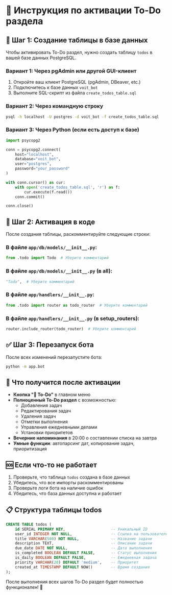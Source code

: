 # 📝 Инструкция по активации To-Do раздела

## 🚀 Шаг 1: Создание таблицы в базе данных

Чтобы активировать To-Do раздел, нужно создать таблицу `todos` в вашей базе данных PostgreSQL.

### Вариант 1: Через pgAdmin или другой GUI-клиент
1. Откройте ваш клиент PostgreSQL (pgAdmin, DBeaver, etc.)
2. Подключитесь к базе данных `voit_bot`
3. Выполните SQL-скрипт из файла `create_todos_table.sql`

### Вариант 2: Через командную строку
```bash
psql -h localhost -U postgres -d voit_bot -f create_todos_table.sql
```

### Вариант 3: Через Python (если есть доступ к базе)
```python
import psycopg2

conn = psycopg2.connect(
    host="localhost",
    database="voit_bot",
    user="postgres",
    password="your_password"
)

with conn.cursor() as cur:
    with open('create_todos_table.sql', 'r') as f:
        cur.execute(f.read())
    conn.commit()

conn.close()
```

## 🔧 Шаг 2: Активация в коде

После создания таблицы, раскомментируйте следующие строки:

### В файле `app/db/models/__init__.py`:
```python
from .todo import Todo  # Уберите комментарий
```

### В файле `app/db/models/__init__.py` (в __all__):
```python
"Todo",  # Уберите комментарий
```

### В файле `app/handlers/__init__.py`:
```python
from .todo import router as todo_router  # Уберите комментарий
```

### В файле `app/handlers/__init__.py` (в setup_routers):
```python
router.include_router(todo_router)  # Уберите комментарий
```

## ✅ Шаг 3: Перезапуск бота

После всех изменений перезапустите бота:
```bash
python -m app.bot
```

## 🎯 Что получится после активации

- **Кнопка "📝 To-Do"** в главном меню
- **Полноценный To-Do раздел** с возможностью:
  - Добавления задач
  - Редактирования задач
  - Удаления задач
  - Отметки выполнения
  - Управления ежедневными делами
  - Установки приоритетов
- **Вечерние напоминания** в 20:00 о составлении списка на завтра
- **Умные функции**: автопарсинг дат, копирование задач, приоритизация

## 🆘 Если что-то не работает

1. Проверьте, что таблица `todos` создана в базе данных
2. Убедитесь, что все импорты раскомментированы
3. Проверьте логи бота на наличие ошибок
4. Убедитесь, что база данных доступна и работает

## 📋 Структура таблицы todos

```sql
CREATE TABLE todos (
    id SERIAL PRIMARY KEY,                    -- Уникальный ID
    user_id INTEGER NOT NULL,                 -- Ссылка на пользователя
    title VARCHAR(500) NOT NULL,              -- Название задачи
    description TEXT,                         -- Описание задачи
    due_date DATE NOT NULL,                   -- Дата выполнения
    is_completed BOOLEAN DEFAULT FALSE,       -- Статус выполнения
    is_daily BOOLEAN DEFAULT FALSE,           -- Ежедневная задача
    priority VARCHAR(20) DEFAULT 'medium',    -- Приоритет
    created_at TIMESTAMP DEFAULT NOW()        -- Время создания
);
```

После выполнения всех шагов To-Do раздел будет полностью функционален! 🎉
